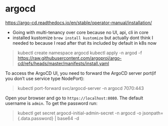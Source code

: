# argocd

https://argo-cd.readthedocs.io/en/stable/operator-manual/installation/

- Going with multi-tenancy over core because no UI, api, cli in core
- installed kustomize `brew install kustomize` but actually dont think I needed to because I read after that its included by default in k8s now

> kubectl create namespace argocd
> kubectl apply -n argod -f https://raw.githubusercontent.com/argoproj/argo-cd/refs/heads/master/manifests/install.yaml


To access the ArgoCD UI, you need to forward the ArgoCD server port(if you don’t use service type NodePort):
> kubectl port-forward svc/argocd-server -n argocd 7070:443

Open your browser and go to `https://localhost:8080`.  The default username is `admin`.  To get the password run:

> kubectl get secret argocd-initial-admin-secret -n argocd -o jsonpath={.data.password} | base64 -d